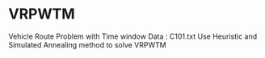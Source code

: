 # VRPWTM
Vehicle Route Problem with Time window
Data : C101.txt
Use Heuristic and Simulated Annealing method to solve VRPWTM 
